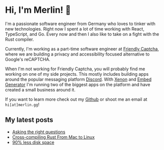 # Hi, I'm Merlin! 👋

I'm a passionate software engineer from Germany who loves to tinker with new technologies.
Right now I spent a lot of time working with React, TypeScript, and Go.
Every now and then I also like to take on a fight with the Rust compiler.

Currently, I'm working as a part-time software engineer at [Friendly Captcha](https://friendlycaptcha.com),
where we are building a privacy and accessibility focused alternative to Google's reCAPTCHA.

When I'm not working for Friendly Captcha, you will probably find me working on one of my side projects.
This mostly includes building apps around the popular messaging platform [Discord](https://discord.com).
With [Xenon](https://xenon.bot) and [Embed Generator](https://message.style) I'm running two of the biggest apps on the platform and have created a small business around it.

If you want to learn more check out my [Github](https://github.com/merlinfuchs) or shoot me an email at `hi[at]merlin.gg`!


## My latest posts

- [Asking the right questions](https://merlin.gg/posts/asking-the-right-questions)
- [Cross-compiling Rust From Mac to Linux](https://merlin.gg/posts/cross-compiling-rust-from-mac-to-linux)
- [90% less disk space](https://merlin.gg/posts/90-less-disk-space)